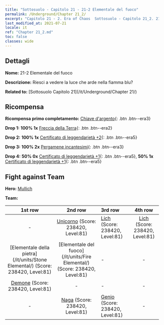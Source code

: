 ```yaml
---
title: "Sottosuolo - Capitolo 21 - 21-2 Elementale del fuoco"
permalink: /Underground/Chapter 21_2/
excerpt: "Capitolo 21 - 2. Era of Chaos  Sottosuolo - Capitolo 21_2. 21-2 Elementale del fuoco"
last_modified_at: 2021-07-21
locale: it
ref: "Chapter 21_2.md"
toc: false
classes: wide
---
```


## Dettagli

 **Nome:** 21-2 Elementale del fuoco

 **Descrizione:** Riesci a vedere la luce che arde nella fiamma blu?

 **Related to:** [Sottosuolo Capitolo 21](/it/Underground/Chapter 21/)

## Ricompensa

 **Ricompensa primo completamento:** [Chiave d'argento](/ItemsIT/con_693/){: .btn .btn--era3}

 **Drop 1:** **100% 1x** [Freccia della Terra](/ItemsIT/her_464/){: .btn .btn--era2}

 **Drop 2:** **100% 1x** [Certificato di leggendarietà +2](/ItemsIT/mat_81/){: .btn .btn--era5}

 **Drop 3:** **100% 2x** [Pergamene incantesimi](/ItemsIT/con_694/){: .btn .btn--era3}

 **Drop 4:** **50% 0x** [Certificato di leggendarietà +1](/ItemsIT/mat_74/){: .btn .btn--era5}, **50% 1x** [Certificato di leggendarietà +1](/ItemsIT/mat_74/){: .btn .btn--era5}


## Fight against Team
 **Hero:** [Mullich](/it/heroes/Mullich/)

 **Team:**


  | 1st row | 2nd row | 3rd row | 4th row |
  |:----:|:----:|:----|:----:|
  | - | [Unicorno](/it/units/Unicorn/) (Score: 238420, Level:81)  | [Lich](/it/units/Lich/) (Score: 238420, Level:81)  | [Lich](/it/units/Lich/) (Score: 238420, Level:81)  |
  | [Elementale della pietra](/it/units/Stone Elemental/) (Score: 238420, Level:81)  | [Elementale del fuoco](/it/units/Fire Elemental/) (Score: 238420, Level:81)  | - | - |
  | [Demone](/it/units/Demon/) (Score: 238420, Level:81)  | - | - | - |
  | - | [Naga](/it/units/Naga/) (Score: 238420, Level:81)  | [Genio](/it/units/Genie/) (Score: 238420, Level:81)  | - |


